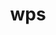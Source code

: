 ---
title: "wps"
layout: cache
categories: [package, develop]
meta: {"versions": ["4.5"], "compilers": ["gcc@=11.4.0", "gcc@=9.4.0"], "oss": ["ubuntu20.04", "ubuntu22.04"], "platforms": ["linux"], "targets": ["neoverse_v1", "ppc64le", "x86_64_v3"], "stacks": ["e4s", "e4s-neoverse_v1", "e4s-power", "root"], "num_specs": 21, "num_specs_by_stack": {"root": 21, "e4s-power": 7, "e4s-neoverse_v1": 7, "e4s": 7}}
spec_details: [{"hash": "tgdm4xpamhs7tvjtpbm43ndepczlswil", "compiler": "gcc@=9.4.0", "versions": ["4.5"], "os": "ubuntu20.04", "platform": "linux", "target": "ppc64le", "variants": ["build_system=generic", "build_type=serial", "patches=62c1bcc,92c2511,e86d029"], "stacks": ["root", "e4s-power"], "size": "-", "tarball": "https://binaries.spack.io/develop/build_cache/linux-ubuntu20.04-ppc64le/gcc-9.4.0/wps-4.5/linux-ubuntu20.04-ppc64le-gcc-9.4.0-wps-4.5-tgdm4xpamhs7tvjtpbm43ndepczlswil.spack"}, {"hash": "w5bdsrhgo2siiqvwmt2sbcauw22mpczb", "compiler": "gcc@=9.4.0", "versions": ["4.5"], "os": "ubuntu20.04", "platform": "linux", "target": "ppc64le", "variants": ["build_system=generic", "build_type=serial", "patches=62c1bcc,92c2511,e86d029"], "stacks": ["root", "e4s-power"], "size": "-", "tarball": "https://binaries.spack.io/develop/build_cache/linux-ubuntu20.04-ppc64le/gcc-9.4.0/wps-4.5/linux-ubuntu20.04-ppc64le-gcc-9.4.0-wps-4.5-w5bdsrhgo2siiqvwmt2sbcauw22mpczb.spack"}, {"hash": "tfg7iuxopzy2igtsntgtta35ihudwdmh", "compiler": "gcc@=9.4.0", "versions": ["4.5"], "os": "ubuntu20.04", "platform": "linux", "target": "ppc64le", "variants": ["build_system=generic", "build_type=serial", "patches=62c1bcc,92c2511,e86d029"], "stacks": ["root", "e4s-power"], "size": "-", "tarball": "https://binaries.spack.io/develop/build_cache/linux-ubuntu20.04-ppc64le/gcc-9.4.0/wps-4.5/linux-ubuntu20.04-ppc64le-gcc-9.4.0-wps-4.5-tfg7iuxopzy2igtsntgtta35ihudwdmh.spack"}, {"hash": "3gmbda7zsd6koechjnkncg5nv2buacfk", "compiler": "gcc@=9.4.0", "versions": ["4.5"], "os": "ubuntu20.04", "platform": "linux", "target": "ppc64le", "variants": ["build_system=generic", "build_type=serial", "patches=62c1bcc,92c2511,e86d029"], "stacks": ["root", "e4s-power"], "size": "-", "tarball": "https://binaries.spack.io/develop/build_cache/linux-ubuntu20.04-ppc64le/gcc-9.4.0/wps-4.5/linux-ubuntu20.04-ppc64le-gcc-9.4.0-wps-4.5-3gmbda7zsd6koechjnkncg5nv2buacfk.spack"}, {"hash": "bottp54hcmcrcizlyzonb76acpf2xvfb", "compiler": "gcc@=9.4.0", "versions": ["4.5"], "os": "ubuntu20.04", "platform": "linux", "target": "ppc64le", "variants": ["build_system=generic", "build_type=serial", "patches=62c1bcc,92c2511,e86d029"], "stacks": ["root", "e4s-power"], "size": "-", "tarball": "https://binaries.spack.io/develop/build_cache/linux-ubuntu20.04-ppc64le/gcc-9.4.0/wps-4.5/linux-ubuntu20.04-ppc64le-gcc-9.4.0-wps-4.5-bottp54hcmcrcizlyzonb76acpf2xvfb.spack"}, {"hash": "55laoluvddrul3ykce3d6pmniaemz5fd", "compiler": "gcc@=9.4.0", "versions": ["4.5"], "os": "ubuntu20.04", "platform": "linux", "target": "ppc64le", "variants": ["build_system=generic", "build_type=serial", "patches=62c1bcc,92c2511,e86d029"], "stacks": ["root", "e4s-power"], "size": "-", "tarball": "https://binaries.spack.io/develop/build_cache/linux-ubuntu20.04-ppc64le/gcc-9.4.0/wps-4.5/linux-ubuntu20.04-ppc64le-gcc-9.4.0-wps-4.5-55laoluvddrul3ykce3d6pmniaemz5fd.spack"}, {"hash": "rfp6utfrnlfdmxtldjoy4gsjdw5f7zpm", "compiler": "gcc@=9.4.0", "versions": ["4.5"], "os": "ubuntu20.04", "platform": "linux", "target": "ppc64le", "variants": ["build_system=generic", "build_type=serial", "patches=62c1bcc,92c2511,e86d029"], "stacks": ["root", "e4s-power"], "size": "-", "tarball": "https://binaries.spack.io/develop/build_cache/linux-ubuntu20.04-ppc64le/gcc-9.4.0/wps-4.5/linux-ubuntu20.04-ppc64le-gcc-9.4.0-wps-4.5-rfp6utfrnlfdmxtldjoy4gsjdw5f7zpm.spack"}, {"hash": "a6yxqaamrv4qpkts47zivoyn22axaxfs", "compiler": "gcc@=11.4.0", "versions": ["4.5"], "os": "ubuntu22.04", "platform": "linux", "target": "neoverse_v1", "variants": ["build_system=generic", "build_type=serial", "patches=62c1bcc,92c2511,d9637ac,e86d029"], "stacks": ["root", "e4s-neoverse_v1"], "size": "-", "tarball": "https://binaries.spack.io/develop/build_cache/linux-ubuntu22.04-neoverse_v1/gcc-11.4.0/wps-4.5/linux-ubuntu22.04-neoverse_v1-gcc-11.4.0-wps-4.5-a6yxqaamrv4qpkts47zivoyn22axaxfs.spack"}, {"hash": "klh3la3nmuc3y543nhmnr4pzahjoac7s", "compiler": "gcc@=11.4.0", "versions": ["4.5"], "os": "ubuntu22.04", "platform": "linux", "target": "neoverse_v1", "variants": ["build_system=generic", "build_type=serial", "patches=62c1bcc,92c2511,d9637ac,e86d029"], "stacks": ["root", "e4s-neoverse_v1"], "size": "-", "tarball": "https://binaries.spack.io/develop/build_cache/linux-ubuntu22.04-neoverse_v1/gcc-11.4.0/wps-4.5/linux-ubuntu22.04-neoverse_v1-gcc-11.4.0-wps-4.5-klh3la3nmuc3y543nhmnr4pzahjoac7s.spack"}, {"hash": "uqy3qqrs2dejwva362psoyziq5nircxy", "compiler": "gcc@=11.4.0", "versions": ["4.5"], "os": "ubuntu22.04", "platform": "linux", "target": "neoverse_v1", "variants": ["build_system=generic", "build_type=serial", "patches=62c1bcc,92c2511,d9637ac,e86d029"], "stacks": ["root", "e4s-neoverse_v1"], "size": "-", "tarball": "https://binaries.spack.io/develop/build_cache/linux-ubuntu22.04-neoverse_v1/gcc-11.4.0/wps-4.5/linux-ubuntu22.04-neoverse_v1-gcc-11.4.0-wps-4.5-uqy3qqrs2dejwva362psoyziq5nircxy.spack"}, {"hash": "bgndukvqt4jf7sexmoa6u7nkqcren63e", "compiler": "gcc@=11.4.0", "versions": ["4.5"], "os": "ubuntu22.04", "platform": "linux", "target": "neoverse_v1", "variants": ["build_system=generic", "build_type=serial", "patches=62c1bcc,92c2511,d9637ac,e86d029"], "stacks": ["root", "e4s-neoverse_v1"], "size": "-", "tarball": "https://binaries.spack.io/develop/build_cache/linux-ubuntu22.04-neoverse_v1/gcc-11.4.0/wps-4.5/linux-ubuntu22.04-neoverse_v1-gcc-11.4.0-wps-4.5-bgndukvqt4jf7sexmoa6u7nkqcren63e.spack"}, {"hash": "ftycuibo2rebuuk6briggtu7ydr7u5mx", "compiler": "gcc@=11.4.0", "versions": ["4.5"], "os": "ubuntu22.04", "platform": "linux", "target": "neoverse_v1", "variants": ["build_system=generic", "build_type=serial", "patches=62c1bcc,92c2511,d9637ac,e86d029"], "stacks": ["root", "e4s-neoverse_v1"], "size": "-", "tarball": "https://binaries.spack.io/develop/build_cache/linux-ubuntu22.04-neoverse_v1/gcc-11.4.0/wps-4.5/linux-ubuntu22.04-neoverse_v1-gcc-11.4.0-wps-4.5-ftycuibo2rebuuk6briggtu7ydr7u5mx.spack"}, {"hash": "pcu5ch35gop7qmj5sm2gsagoohb464zw", "compiler": "gcc@=11.4.0", "versions": ["4.5"], "os": "ubuntu22.04", "platform": "linux", "target": "neoverse_v1", "variants": ["build_system=generic", "build_type=serial", "patches=62c1bcc,92c2511,d9637ac,e86d029"], "stacks": ["root", "e4s-neoverse_v1"], "size": "-", "tarball": "https://binaries.spack.io/develop/build_cache/linux-ubuntu22.04-neoverse_v1/gcc-11.4.0/wps-4.5/linux-ubuntu22.04-neoverse_v1-gcc-11.4.0-wps-4.5-pcu5ch35gop7qmj5sm2gsagoohb464zw.spack"}, {"hash": "4nu256osh6g7vhep6ynts4qaxvqdae2b", "compiler": "gcc@=11.4.0", "versions": ["4.5"], "os": "ubuntu22.04", "platform": "linux", "target": "neoverse_v1", "variants": ["build_system=generic", "build_type=serial", "patches=62c1bcc,92c2511,d9637ac,e86d029"], "stacks": ["root", "e4s-neoverse_v1"], "size": "-", "tarball": "https://binaries.spack.io/develop/build_cache/linux-ubuntu22.04-neoverse_v1/gcc-11.4.0/wps-4.5/linux-ubuntu22.04-neoverse_v1-gcc-11.4.0-wps-4.5-4nu256osh6g7vhep6ynts4qaxvqdae2b.spack"}, {"hash": "6cksqsnrxv7io2csronrzjo7zvhqlaff", "compiler": "gcc@=11.4.0", "versions": ["4.5"], "os": "ubuntu22.04", "platform": "linux", "target": "x86_64_v3", "variants": ["build_system=generic", "build_type=serial", "patches=62c1bcc,92c2511,e86d029"], "stacks": ["root", "e4s"], "size": "-", "tarball": "https://binaries.spack.io/develop/build_cache/linux-ubuntu22.04-x86_64_v3/gcc-11.4.0/wps-4.5/linux-ubuntu22.04-x86_64_v3-gcc-11.4.0-wps-4.5-6cksqsnrxv7io2csronrzjo7zvhqlaff.spack"}, {"hash": "mzcqappcmhyfzcui4qtns7ef5qhwyadt", "compiler": "gcc@=11.4.0", "versions": ["4.5"], "os": "ubuntu22.04", "platform": "linux", "target": "x86_64_v3", "variants": ["build_system=generic", "build_type=serial", "patches=62c1bcc,92c2511,e86d029"], "stacks": ["root", "e4s"], "size": "-", "tarball": "https://binaries.spack.io/develop/build_cache/linux-ubuntu22.04-x86_64_v3/gcc-11.4.0/wps-4.5/linux-ubuntu22.04-x86_64_v3-gcc-11.4.0-wps-4.5-mzcqappcmhyfzcui4qtns7ef5qhwyadt.spack"}, {"hash": "z4uikw5qgntjkegx57t5mumqxlfv52nr", "compiler": "gcc@=11.4.0", "versions": ["4.5"], "os": "ubuntu22.04", "platform": "linux", "target": "x86_64_v3", "variants": ["build_system=generic", "build_type=serial", "patches=62c1bcc,92c2511,e86d029"], "stacks": ["root", "e4s"], "size": "-", "tarball": "https://binaries.spack.io/develop/build_cache/linux-ubuntu22.04-x86_64_v3/gcc-11.4.0/wps-4.5/linux-ubuntu22.04-x86_64_v3-gcc-11.4.0-wps-4.5-z4uikw5qgntjkegx57t5mumqxlfv52nr.spack"}, {"hash": "deue4dyzgqg4mzjxwsu2fybwtrw7ix7p", "compiler": "gcc@=11.4.0", "versions": ["4.5"], "os": "ubuntu22.04", "platform": "linux", "target": "x86_64_v3", "variants": ["build_system=generic", "build_type=serial", "patches=62c1bcc,92c2511,e86d029"], "stacks": ["root", "e4s"], "size": "-", "tarball": "https://binaries.spack.io/develop/build_cache/linux-ubuntu22.04-x86_64_v3/gcc-11.4.0/wps-4.5/linux-ubuntu22.04-x86_64_v3-gcc-11.4.0-wps-4.5-deue4dyzgqg4mzjxwsu2fybwtrw7ix7p.spack"}, {"hash": "et2wfq35g3x3s6xo6b2a4zydnrp3xf5y", "compiler": "gcc@=11.4.0", "versions": ["4.5"], "os": "ubuntu22.04", "platform": "linux", "target": "x86_64_v3", "variants": ["build_system=generic", "build_type=serial", "patches=62c1bcc,92c2511,e86d029"], "stacks": ["root", "e4s"], "size": "-", "tarball": "https://binaries.spack.io/develop/build_cache/linux-ubuntu22.04-x86_64_v3/gcc-11.4.0/wps-4.5/linux-ubuntu22.04-x86_64_v3-gcc-11.4.0-wps-4.5-et2wfq35g3x3s6xo6b2a4zydnrp3xf5y.spack"}, {"hash": "x4h6vikvw4rp6c4jv3ooqf5wng2igtoo", "compiler": "gcc@=11.4.0", "versions": ["4.5"], "os": "ubuntu22.04", "platform": "linux", "target": "x86_64_v3", "variants": ["build_system=generic", "build_type=serial", "patches=62c1bcc,92c2511,e86d029"], "stacks": ["root", "e4s"], "size": "-", "tarball": "https://binaries.spack.io/develop/build_cache/linux-ubuntu22.04-x86_64_v3/gcc-11.4.0/wps-4.5/linux-ubuntu22.04-x86_64_v3-gcc-11.4.0-wps-4.5-x4h6vikvw4rp6c4jv3ooqf5wng2igtoo.spack"}, {"hash": "6uq46g7li76x772gll6wt25oghbsxvqw", "compiler": "gcc@=11.4.0", "versions": ["4.5"], "os": "ubuntu22.04", "platform": "linux", "target": "x86_64_v3", "variants": ["build_system=generic", "build_type=serial", "patches=62c1bcc,92c2511,e86d029"], "stacks": ["root", "e4s"], "size": "-", "tarball": "https://binaries.spack.io/develop/build_cache/linux-ubuntu22.04-x86_64_v3/gcc-11.4.0/wps-4.5/linux-ubuntu22.04-x86_64_v3-gcc-11.4.0-wps-4.5-6uq46g7li76x772gll6wt25oghbsxvqw.spack"}]
---